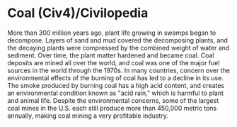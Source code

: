 # Coal (Civ4)/Civilopedia

More than 300 million years ago, plant life growing in swamps began to decompose. Layers of sand and mud covered the decomposing plants, and the decaying plants were compressed by the combined weight of water and sediment. Over time, the plant matter hardened and became coal. Coal deposits are mined all over the world, and coal was one of the major fuel sources in the world through the 1970s. In many countries, concern over the environmental effects of the burning of coal has led to a decline in its use. The smoke produced by burning coal has a high acid content, and creates an environmental condition known as "acid rain," which is harmful to plant and animal life. Despite the environmental concerns, some of the largest coal mines in the U.S. each still produce more than 450,000 metric tons annually, making coal mining a very profitable industry.
